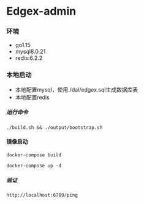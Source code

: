 # Edgex-admin

### 环境
- go1.15
- mysql8.0.21
- redis:6.2.2

### 本地启动
- 本地配置mysql，使用./dal/edgex.sql生成数据库表
- 本地配置redis
##### 运行命令
```./build.sh && ./output/bootstrap.sh ```

#### 镜像启动

```docker-compose build```

```docker-compose up -d```
##### 验证
```http://localhost:6789/ping```
